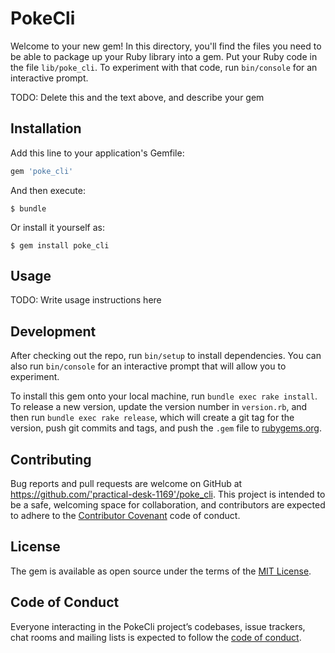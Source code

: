 # PokeCli

Welcome to your new gem! In this directory, you'll find the files you need to be able to package up your Ruby library into a gem. Put your Ruby code in the file `lib/poke_cli`. To experiment with that code, run `bin/console` for an interactive prompt.

TODO: Delete this and the text above, and describe your gem

## Installation

Add this line to your application's Gemfile:

```ruby
gem 'poke_cli'
```

And then execute:

    $ bundle

Or install it yourself as:

    $ gem install poke_cli

## Usage

TODO: Write usage instructions here

## Development

After checking out the repo, run `bin/setup` to install dependencies. You can also run `bin/console` for an interactive prompt that will allow you to experiment.

To install this gem onto your local machine, run `bundle exec rake install`. To release a new version, update the version number in `version.rb`, and then run `bundle exec rake release`, which will create a git tag for the version, push git commits and tags, and push the `.gem` file to [rubygems.org](https://rubygems.org).

## Contributing

Bug reports and pull requests are welcome on GitHub at https://github.com/'practical-desk-1169'/poke_cli. This project is intended to be a safe, welcoming space for collaboration, and contributors are expected to adhere to the [Contributor Covenant](http://contributor-covenant.org) code of conduct.

## License

The gem is available as open source under the terms of the [MIT License](https://opensource.org/licenses/MIT).

## Code of Conduct

Everyone interacting in the PokeCli project’s codebases, issue trackers, chat rooms and mailing lists is expected to follow the [code of conduct](https://github.com/'practical-desk-1169'/poke_cli/blob/master/CODE_OF_CONDUCT.md).
